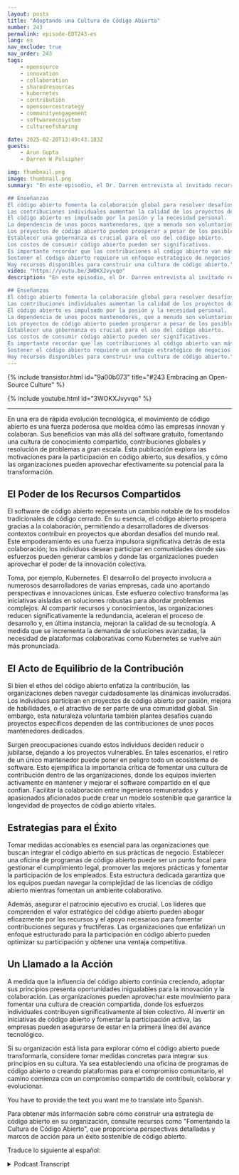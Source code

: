 ```yaml
---
layout: posts
title: "Adoptando una Cultura de Código Abierto"
number: 243
permalink: episode-EDT243-es
lang: es
nav_exclude: true
nav_order: 243
tags:
    - opensource
    - innovation
    - collaboration
    - sharedresources
    - kubernetes
    - contribution
    - opensourcestrategy
    - communityengagement
    - softwareecosystem
    - cultureofsharing

date: 2025-02-20T13:49:43.183Z
guests:
    - Arun Gupta
    - Darren W Pulsipher

img: thumbnail.png
image: thumbnail.png
summary: "En este episodio, el Dr. Darren entrevista al invitado recurrente Arun Gupta de Intel, discuten el viaje de Arun hacia el código abierto, la importancia de la colaboración global y las motivaciones detrás de las contribuciones individuales. Aborda los riesgos asociados con la dependencia de algunos mantenedores en proyectos de código abierto y destaca el éxito del código abierto a pesar de sus desafíos. Arun enfatiza la necesidad de gobernanza en iniciativas de código abierto y los costos del uso de software de código abierto. También explora el valor de las contribuciones más allá del código y las estrategias para mantener el código abierto a través de modelos de negocio. Finalmente, comparte recursos para crear una cultura de código abierto dentro de las organizaciones.

## Enseñanzas
El código abierto fomenta la colaboración global para resolver desafíos.
Las contribuciones individuales aumentan la calidad de los proyectos de código abierto.
El código abierto es impulsado por la pasión y la necesidad personal.
La dependencia de unos pocos mantenedores, que a menudo son voluntarios, representa riesgos para los proyectos. Estas personas pueden verse abrumadas o perder interés, lo que podría llevar a la posible estancamiento o abandono del proyecto, proporcionando una sensación de seguridad y estructura en el a menudo complejo y rápidamente evolucionando mundo del código abierto
Los proyectos de código abierto pueden prosperar a pesar de los posibles problemas.
Establecer una gobernanza es crucial para el uso del código abierto.
Los costos de consumir código abierto pueden ser significativos.
Es importante recordar que las contribuciones al código abierto van más allá del código, abarcando una amplia gama de habilidades y experiencia, haciendo que todos se sientan valorados e integrantes de la comunidad de código abierto dentro de las organizaciones. Esto puede incluir programas de entrenamiento, iniciativas de participación comunitaria y guías de mejores prácticas para integrar el código abierto en los flujos de trabajo corporativos.
Sostener el código abierto requiere un enfoque estratégico de negocios.
Hay recursos disponibles para construir una cultura de código abierto."
video: "https://youtu.be/3WOKXJvyvqo"
description: "En este episodio, el Dr. Darren entrevista al invitado recurrente Arun Gupta de Intel, discuten el viaje de Arun hacia el código abierto, la importancia de la colaboración global y las motivaciones detrás de las contribuciones individuales. Aborda los riesgos asociados con la dependencia de algunos mantenedores en proyectos de código abierto y destaca el éxito del código abierto a pesar de sus desafíos. Arun enfatiza la necesidad de gobernanza en iniciativas de código abierto y los costos del uso de software de código abierto. También explora el valor de las contribuciones más allá del código y las estrategias para mantener el código abierto a través de modelos de negocio. Finalmente, comparte recursos para crear una cultura de código abierto dentro de las organizaciones.

## Enseñanzas
El código abierto fomenta la colaboración global para resolver desafíos.
Las contribuciones individuales aumentan la calidad de los proyectos de código abierto.
El código abierto es impulsado por la pasión y la necesidad personal.
La dependencia de unos pocos mantenedores, que a menudo son voluntarios, representa riesgos para los proyectos. Estas personas pueden verse abrumadas o perder interés, lo que podría llevar a la posible estancamiento o abandono del proyecto, proporcionando una sensación de seguridad y estructura en el a menudo complejo y rápidamente evolucionando mundo del código abierto
Los proyectos de código abierto pueden prosperar a pesar de los posibles problemas.
Establecer una gobernanza es crucial para el uso del código abierto.
Los costos de consumir código abierto pueden ser significativos.
Es importante recordar que las contribuciones al código abierto van más allá del código, abarcando una amplia gama de habilidades y experiencia, haciendo que todos se sientan valorados e integrantes de la comunidad de código abierto dentro de las organizaciones. Esto puede incluir programas de entrenamiento, iniciativas de participación comunitaria y guías de mejores prácticas para integrar el código abierto en los flujos de trabajo corporativos.
Sostener el código abierto requiere un enfoque estratégico de negocios.
Hay recursos disponibles para construir una cultura de código abierto."
---
```


<div>
{% include transistor.html id="9a00b073" title="#243 Embracing an Open-Source Culture" %}

{% include youtube.html id="3WOKXJvyvqo" %}
</div>

---

En una era de rápida evolución tecnológica, el movimiento de código abierto es una fuerza poderosa que moldea cómo las empresas innovan y colaboran. Sus beneficios van más allá del software gratuito, fomentando una cultura de conocimiento compartido, contribuciones globales y resolución de problemas a gran escala. Esta publicación explora las motivaciones para la participación en código abierto, sus desafíos, y cómo las organizaciones pueden aprovechar efectivamente su potencial para la transformación.

## El Poder de los Recursos Compartidos

El software de código abierto representa un cambio notable de los modelos tradicionales de código cerrado. En su esencia, el código abierto prospera gracias a la colaboración, permitiendo a desarrolladores de diversos contextos contribuir en proyectos que abordan desafíos del mundo real. Este empoderamiento es una fuerza impulsora significativa detrás de esta colaboración; los individuos desean participar en comunidades donde sus esfuerzos pueden generar cambios y donde las organizaciones pueden aprovechar el poder de la innovación colectiva.

Toma, por ejemplo, Kubernetes. El desarrollo del proyecto involucra a numerosos desarrolladores de varias empresas, cada uno aportando perspectivas e innovaciones únicas. Este esfuerzo colectivo transforma las iniciativas aisladas en soluciones robustas para abordar problemas complejos. Al compartir recursos y conocimientos, las organizaciones reducen significativamente la redundancia, aceleran el proceso de desarrollo y, en última instancia, mejoran la calidad de su tecnología. A medida que se incrementa la demanda de soluciones avanzadas, la necesidad de plataformas colaborativas como Kubernetes se vuelve aún más pronunciada.

## El Acto de Equilibrio de la Contribución

Si bien el ethos del código abierto enfatiza la contribución, las organizaciones deben navegar cuidadosamente las dinámicas involucradas. Los individuos participan en proyectos de código abierto por pasión, mejora de habilidades, o el atractivo de ser parte de una comunidad global. Sin embargo, esta naturaleza voluntaria también plantea desafíos cuando proyectos específicos dependen de las contribuciones de unos pocos mantenedores dedicados.

Surgen preocupaciones cuando estos individuos deciden reducir o jubilarse, dejando a los proyectos vulnerables. En tales escenarios, el retiro de un único mantenedor puede poner en peligro todo un ecosistema de software. Esto ejemplifica la importancia crítica de fomentar una cultura de contribución dentro de las organizaciones, donde los equipos invierten activamente en mantener y mejorar el software compartido en el que confían. Facilitar la colaboración entre ingenieros remunerados y apasionados aficionados puede crear un modelo sostenible que garantice la longevidad de proyectos de código abierto vitales.

## Estrategias para el Éxito

Tomar medidas accionables es esencial para las organizaciones que buscan integrar el código abierto en sus prácticas de negocio. Establecer una oficina de programas de código abierto puede ser un punto focal para gestionar el cumplimiento legal, promover las mejores prácticas y fomentar la participación de los empleados. Esta estructura dedicada garantiza que los equipos puedan navegar la complejidad de las licencias de código abierto mientras fomentan un ambiente colaborativo.

Además, asegurar el patrocinio ejecutivo es crucial. Los líderes que comprenden el valor estratégico del código abierto pueden abogar eficazmente por los recursos y el apoyo necesarios para fomentar contribuciones seguras y fructíferas. Las organizaciones que enfatizan un enfoque estructurado para la participación en código abierto pueden optimizar su participación y obtener una ventaja competitiva.

## Un Llamado a la Acción

A medida que la influencia del código abierto continúa creciendo, adoptar sus principios presenta oportunidades inigualables para la innovación y la colaboración. Las organizaciones pueden aprovechar este movimiento para fomentar una cultura de creación compartida, donde los esfuerzos individuales contribuyen significativamente al bien colectivo. Al invertir en iniciativas de código abierto y fomentar la participación activa, las empresas pueden asegurarse de estar en la primera línea del avance tecnológico.

Si su organización está lista para explorar cómo el código abierto puede transformarla, considere tomar medidas concretas para integrar sus principios en su cultura. Ya sea estableciendo una oficina de programas de código abierto o creando plataformas para el compromiso comunitario, el camino comienza con un compromiso compartido de contribuir, colaborar y evolucionar.

You have to provide the text you want me to translate into Spanish.

Para obtener más información sobre cómo construir una estrategia de código abierto en su organización, consulte recursos como "Fomentando la Cultura de Código Abierto", que proporciona perspectivas detalladas y marcos de acción para un éxito sostenible de código abierto.

Traduce lo siguiente al español:



<details>
<summary> Podcast Transcript </summary>

<p></p>

</details>
